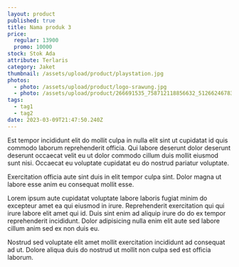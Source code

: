 ```yaml
---
layout: product
published: true
title: Nama produk 3
price:
  regular: 13900
  promo: 10000
stock: Stok Ada
attribute: Terlaris
category: Jaket
thumbnail: /assets/upload/product/playstation.jpg
photos:
  - photo: /assets/upload/product/logo-srawung.jpg
  - photo: /assets/upload/product/266691535_758712118856632_5126624678327158095_n.jpg
tags:
  - tag1
  - tag2
date: 2023-03-09T21:47:50.240Z
---
```

Est tempor incididunt elit do mollit culpa in nulla elit sint ut cupidatat id quis commodo laborum reprehenderit officia. Qui labore deserunt dolor deserunt deserunt occaecat velit eu ut dolor commodo cillum duis mollit eiusmod sunt nisi. Occaecat eu voluptate cupidatat eu do nostrud pariatur voluptate.

Exercitation officia aute sint duis in elit tempor culpa sint. Dolor magna ut labore esse anim eu consequat mollit esse.

Lorem ipsum aute cupidatat voluptate labore laboris fugiat minim do excepteur amet ea qui eiusmod in irure. Reprehenderit exercitation qui qui irure labore elit amet qui id. Duis sint enim ad aliquip irure do do ex tempor reprehenderit incididunt. Dolor adipisicing nulla enim elit aute sed labore cillum anim sed ex non duis eu.

Nostrud sed voluptate elit amet mollit exercitation incididunt ad consequat ad ut. Dolore aliqua duis do nostrud ut mollit non culpa sed est officia laborum.